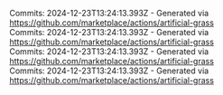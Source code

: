 Commits: 2024-12-23T13:24:13.393Z - Generated via https://github.com/marketplace/actions/artificial-grass
<br>
Commits: 2024-12-23T13:24:13.393Z - Generated via https://github.com/marketplace/actions/artificial-grass
<br>
Commits: 2024-12-23T13:24:13.393Z - Generated via https://github.com/marketplace/actions/artificial-grass
<br>
Commits: 2024-12-23T13:24:13.393Z - Generated via https://github.com/marketplace/actions/artificial-grass
<br>
